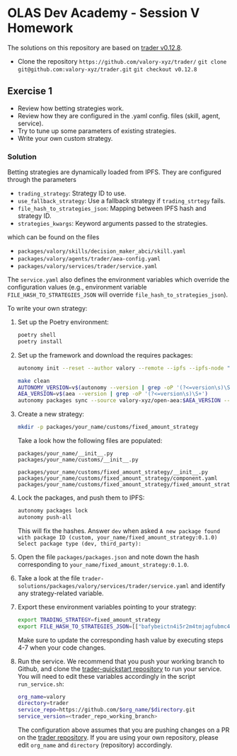 # OLAS Dev Academy - Session V Homework

The solutions on this repository are based on [trader v0.12.8](https://github.com/valory-xyz/trader/releases/tag/v0.12.8).

- Clone the repository `https://github.com/valory-xyz/trader/`
    `git clone git@github.com:valory-xyz/trader.git`
    `git checkout v0.12.8`

## Exercise 1

- Review how betting strategies work.
- Review how they are configured in the .yaml config. files (skill, agent, service).
- Try to tune up some parameters of existing strategies.
- Write your own custom strategy.

### Solution

Betting strategies are dynamically loaded from IPFS. They are configured through the parameters

- `trading_strategy`: Strategy ID to use.
- `use_fallback_strategy`: Use a fallback strategy if `trading_strtegy` fails.
- `file_hash_to_strategies_json`: Mapping between IPFS hash and strategy ID.
- `strategies_kwargs`: Keyword arguments passed to the strategies.

which can be found on the files

- `packages/valory/skills/decision_maker_abci/skill.yaml`
- `packages/valory/agents/trader/aea-config.yaml`
- `packages/valory/services/trader/service.yaml`

The `service.yaml` also defines the environment variables which override the configuration values (e.g., environment variable `FILE_HASH_TO_STRATEGIES_JSON` will override `file_hash_to_strategies_json`).

To write your own strategy:

1. Set up the Poetry environment:

    ```bash
    poetry shell
    poetry install
    ```

2. Set up the framework and download the requires packages:

    ```bash
    autonomy init --reset --author valory --remote --ipfs --ipfs-node "/dns/registry.autonolas.tech/tcp/443/https"

    make clean
    AUTONOMY_VERSION=v$(autonomy --version | grep -oP '(?<=version\s)\S+')
    AEA_VERSION=v$(aea --version | grep -oP '(?<=version\s)\S+')
    autonomy packages sync --source valory-xyz/open-aea:$AEA_VERSION --source valory-xyz/open-autonomy:$AUTONOMY_VERSION --update-packages
    ```

3. Create a new strategy:

    ```bash
    mkdir -p packages/your_name/customs/fixed_amount_strategy
    ```

    Take a look how the following files are populated:

    ```text
    packages/your_name/__init__.py
    packages/your_name/customs/__init__.py

    packages/your_name/customs/fixed_amount_strategy/__init__.py
    packages/your_name/customs/fixed_amount_strategy/component.yaml
    packages/your_name/customs/fixed_amount_strategy/fixed_amount_strategy.py
    ```

4. Lock the packages, and push them to IPFS:

    ```bash
    autonomy packages lock
    autonomy push-all
    ```

    This will fix the hashes. Answer `dev` when asked `A new package found with package ID (custom, your_name/fixed_amount_strategy:0.1.0) Select package type (dev, third_party):`

5. Open the file `packages/packages.json` and note down the hash corresponding to `your_name/fixed_amount_strategy:0.1.0`.

6. Take a look at the file `trader-solutions/packages/valory/services/trader/service.yaml` and identify any strategy-related variable.

7. Export these environment variables pointing to your strategy:

    ```bash
    export TRADING_STRATEGY=fixed_amount_strategy
    export FILE_HASH_TO_STRATEGIES_JSON=[["bafybeictn4i5r2m4tmjagfubmc4xnxy6x4jezejv3udjsapudjyxfzeoeq",["fixed_amount_strategy"]],["bafybeihufqu2ra7vud4h6g2nwahx7mvdido7ff6prwnib2tdlc4np7dw24",["bet_amount_per_threshold"]],["bafybeif55cu7cf6znyma7kxus4wxa2doarhau2xmndo57iegshxorivwmq",["kelly_criterion"]]]

    ```

    Make sure to update the corresponding hash value by executing steps 4-7 when your code changes.

8. Run the service. We recommend that you push your working branch to Github, and clone the [trader-quickstart repository](https://github.com/valory-xyz/trader-quickstart) to run your service. You will need to edit these variables accordingly in the script `run_service.sh`:

    ```bash
    org_name=valory
    directory=trader
    service_repo=https://github.com/$org_name/$directory.git
    service_version=<trader_repo_working_branch>
    ```

    The configuration above assumes that you are pushing changes on a PR on the [trader repository](https://github.com/valory-xyz/trader). If you are using your own repository, please edit `org_name` and `directory` (repository) accordingly.
